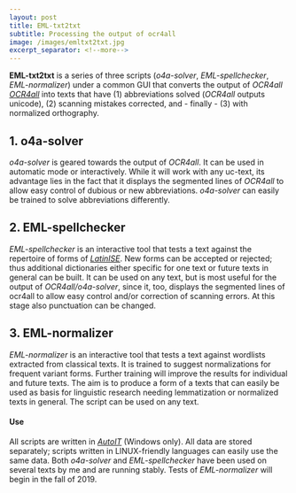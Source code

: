```yaml
---
layout: post
title: EML-txt2txt
subtitle: Processing the output of ocr4all
image: /images/emltxt2txt.jpg
excerpt_separator: <!--more-->
---
```

**EML-txt2txt** is a series of three scripts (*o4a-solver*, *EML-spellchecker*, *EML-normalizer*) under a common GUI that converts the output of *OCR4all* [*OCR4all*](jramminger.github.io/ocr4all/) into texts that have (1) abbreviations solved (*OCR4all* outputs unicode), (2) scanning mistakes corrected, and - finally - (3) with normalized orthography. 
<!--more-->

## 1. o4a-solver
*o4a-solver* is geared towards the output of *OCR4all*. It can be used in automatic mode or interactively. While it will work with any uc-text, its advantage lies in the fact that it displays the segmented lines of *OCR4all* to allow easy control of dubious or new abbreviations. *o4a-solver* can easily be trained to solve abbreviations differently.

## 2. EML-spellchecker
*EML-spellchecker*  is an interactive tool that tests a text against the repertoire of forms of [*LatinISE*](jramminger.github.io/corpora/). New forms can be accepted or rejected; thus additional dictionaries either specific for one text or future texts in general can be built. It can be used on any text, but is most useful for the output of *OCR4all/o4a-solver*, since it, too, displays the segmented lines of ocr4all to allow easy control and/or correction of scanning errors. At this stage also punctuation can be changed.

## 3. EML-normalizer
*EML-normalizer*  is an interactive tool that tests a text against wordlists extracted from classical texts. It is trained to suggest normalizations for frequent variant forms. Further training will improve the results for individual and future texts. The aim is to produce a form of a texts that can easily be used as basis for linguistic research needing lemmatization or normalized texts in general. The script can be used on any text.


#### Use
All scripts are written in [*AutoIT*](www.autoitscript.com/site/autoit/) (Windows only). All data are stored separately; scripts written in LINUX-friendly languages can easily use the same data. Both *o4a-solver* and *EML-spellchecker* have been used on several texts by me and are running stably. Tests of *EML-normalizer* will begin in the fall of 2019.

